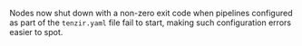 Nodes now shut down with a non-zero exit code when pipelines configured as part
of the `tenzir.yaml` file fail to start, making such configuration errors easier
to spot.
